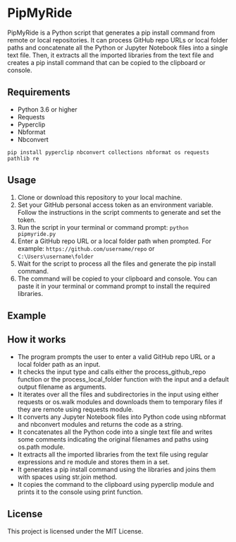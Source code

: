 # PipMyRide

PipMyRide is a Python script that generates a pip install command from remote or local repositories. It can process GitHub repo URLs or local folder paths and concatenate all the Python or Jupyter Notebook files into a single text file. Then, it extracts all the imported libraries from the text file and creates a pip install command that can be copied to the clipboard or console.

## Requirements

- Python 3.6 or higher
- Requests
- Pyperclip
- Nbformat
- Nbconvert
```
pip install pyperclip nbconvert collections nbformat os requests pathlib re
```
## Usage

1. Clone or download this repository to your local machine.
2. Set your GitHub personal access token as an environment variable. Follow the instructions in the script comments to generate and set the token.
3. Run the script in your terminal or command prompt: `python pipmyride.py`
4. Enter a GitHub repo URL or a local folder path when prompted. For example: `https://github.com/username/repo` or `C:\Users\username\folder`
5. Wait for the script to process all the files and generate the pip install command.
6. The command will be copied to your clipboard and console. You can paste it in your terminal or command prompt to install the required libraries.

## Example


## How it works

- The program prompts the user to enter a valid GitHub repo URL or a local folder path as an input.
- It checks the input type and calls either the process_github_repo function or the process_local_folder function with the input and a default output filename as arguments.
- It iterates over all the files and subdirectories in the input using either requests or os.walk modules and downloads them to temporary files if they are remote using requests module.
- It converts any Jupyter Notebook files into Python code using nbformat and nbconvert modules and returns the code as a string.
- It concatenates all the Python code into a single text file and writes some comments indicating the original filenames and paths using os.path module.
- It extracts all the imported libraries from the text file using regular expressions and re module and stores them in a set.
- It generates a pip install command using the libraries and joins them with spaces using str.join method.
- It copies the command to the clipboard using pyperclip module and prints it to the console using print function.

## License

This project is licensed under the MIT License.
